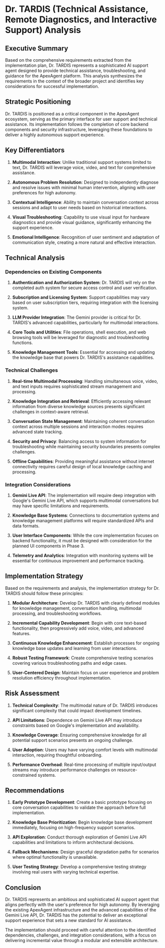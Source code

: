 # Dr. TARDIS (Technical Assistance, Remote Diagnostics, and Interactive Support) Analysis

## Executive Summary

Based on the comprehensive requirements extracted from the implementation plan, Dr. TARDIS represents a sophisticated AI support agent designed to provide technical assistance, troubleshooting, and guidance for the ApexAgent platform. This analysis synthesizes the requirements in the context of the broader project and identifies key considerations for successful implementation.

## Strategic Positioning

Dr. TARDIS is positioned as a critical component in the ApexAgent ecosystem, serving as the primary interface for user support and technical assistance. Its implementation follows the completion of core backend components and security infrastructure, leveraging these foundations to deliver a highly autonomous support experience.

## Key Differentiators

1. **Multimodal Interaction**: Unlike traditional support systems limited to text, Dr. TARDIS will leverage voice, video, and text for comprehensive assistance.

2. **Autonomous Problem Resolution**: Designed to independently diagnose and resolve issues with minimal human intervention, aligning with user preferences for high autonomy.

3. **Contextual Intelligence**: Ability to maintain conversation context across sessions and adapt to user needs based on historical interactions.

4. **Visual Troubleshooting**: Capability to use visual input for hardware diagnostics and provide visual guidance, significantly enhancing the support experience.

5. **Emotional Intelligence**: Recognition of user sentiment and adaptation of communication style, creating a more natural and effective interaction.

## Technical Analysis

### Dependencies on Existing Components

1. **Authentication and Authorization System**: Dr. TARDIS will rely on the completed auth system for secure access control and user verification.

2. **Subscription and Licensing System**: Support capabilities may vary based on user subscription tiers, requiring integration with the licensing system.

3. **LLM Provider Integration**: The Gemini provider is critical for Dr. TARDIS's advanced capabilities, particularly for multimodal interactions.

4. **Core Tools and Utilities**: File operations, shell execution, and web browsing tools will be leveraged for diagnostic and troubleshooting functions.

5. **Knowledge Management Tools**: Essential for accessing and updating the knowledge base that powers Dr. TARDIS's assistance capabilities.

### Technical Challenges

1. **Real-time Multimodal Processing**: Handling simultaneous voice, video, and text inputs requires sophisticated stream management and processing.

2. **Knowledge Integration and Retrieval**: Efficiently accessing relevant information from diverse knowledge sources presents significant challenges in context-aware retrieval.

3. **Conversation State Management**: Maintaining coherent conversation context across multiple sessions and interaction modes requires advanced state tracking.

4. **Security and Privacy**: Balancing access to system information for troubleshooting while maintaining security boundaries presents complex challenges.

5. **Offline Capabilities**: Providing meaningful assistance without internet connectivity requires careful design of local knowledge caching and processing.

### Integration Considerations

1. **Gemini Live API**: The implementation will require deep integration with Google's Gemini Live API, which supports multimodal conversations but may have specific limitations and requirements.

2. **Knowledge Base Systems**: Connections to documentation systems and knowledge management platforms will require standardized APIs and data formats.

3. **User Interface Components**: While the core implementation focuses on backend functionality, it must be designed with consideration for the planned UI components in Phase 3.

4. **Telemetry and Analytics**: Integration with monitoring systems will be essential for continuous improvement and performance tracking.

## Implementation Strategy

Based on the requirements and analysis, the implementation strategy for Dr. TARDIS should follow these principles:

1. **Modular Architecture**: Develop Dr. TARDIS with clearly defined modules for knowledge management, conversation handling, multimodal processing, and troubleshooting workflows.

2. **Incremental Capability Development**: Begin with core text-based functionality, then progressively add voice, video, and advanced features.

3. **Continuous Knowledge Enhancement**: Establish processes for ongoing knowledge base updates and learning from user interactions.

4. **Robust Testing Framework**: Create comprehensive testing scenarios covering various troubleshooting paths and edge cases.

5. **User-Centered Design**: Maintain focus on user experience and problem resolution efficiency throughout implementation.

## Risk Assessment

1. **Technical Complexity**: The multimodal nature of Dr. TARDIS introduces significant complexity that could impact development timelines.

2. **API Limitations**: Dependence on Gemini Live API may introduce constraints based on Google's implementation and availability.

3. **Knowledge Coverage**: Ensuring comprehensive knowledge for all potential support scenarios presents an ongoing challenge.

4. **User Adoption**: Users may have varying comfort levels with multimodal interaction, requiring thoughtful onboarding.

5. **Performance Overhead**: Real-time processing of multiple input/output streams may introduce performance challenges on resource-constrained systems.

## Recommendations

1. **Early Prototype Development**: Create a basic prototype focusing on core conversation capabilities to validate the approach before full implementation.

2. **Knowledge Base Prioritization**: Begin knowledge base development immediately, focusing on high-frequency support scenarios.

3. **API Exploration**: Conduct thorough exploration of Gemini Live API capabilities and limitations to inform architectural decisions.

4. **Fallback Mechanisms**: Design graceful degradation paths for scenarios where optimal functionality is unavailable.

5. **User Testing Strategy**: Develop a comprehensive testing strategy involving real users with varying technical expertise.

## Conclusion

Dr. TARDIS represents an ambitious and sophisticated AI support agent that aligns perfectly with the user's preference for high autonomy. By leveraging the existing ApexAgent infrastructure and the advanced capabilities of the Gemini Live API, Dr. TARDIS has the potential to deliver an exceptional support experience that sets a new standard for AI assistance.

The implementation should proceed with careful attention to the identified dependencies, challenges, and integration considerations, with a focus on delivering incremental value through a modular and extensible architecture.
